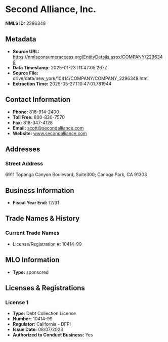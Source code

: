 # Second Alliance, Inc.

**NMLS ID:** 2296348

## Metadata
- **Source URL:** https://nmlsconsumeraccess.org/EntityDetails.aspx/COMPANY/2296348
- **Data Timestamp:** 2025-01-23T11:47:05.267Z
- **Source File:** drive/data/new_york/10414/COMPANY/COMPANY_2296348.html
- **Extraction Time:** 2025-05-27T10:47:01.781944

## Contact Information
- **Phone:** 818-914-2400
- **Toll Free:** 800-830-7570
- **Fax:** 818-347-4128
- **Email:** scott@secondalliance.com
- **Website:** www.secondalliance.com

## Addresses
### Street Address
6911 Topanga Canyon Boulevard, Suite300; Canoga Park, CA 91303

## Business Information
- **Fiscal Year End:** 12/31

## Trade Names & History
### Current Trade Names
- License/Registration #: 10414-99

## MLO Information
- **Type:** sponsored

## Licenses & Registrations

### License 1
- **Type:** Debt Collection License
- **Number:** 10414-99
- **Regulator:** California - DFPI
- **Issue Date:** 08/07/2023
- **Authorized to Conduct Business:** Yes

